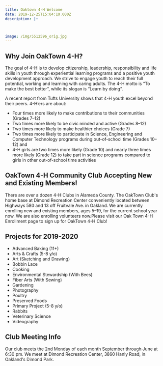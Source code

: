 ```yaml
---
title: Oaktown 4-H Welcome
date: 2019-12-25T15:04:10.000Z
description: |+



image: /img/5512596_orig.jpg
---
```

## Why Join OakTown 4-H?

The goal of 4-H is to develop citizenship, leadership, responsibility and life skills in youth through experiential learning programs and a positive youth development approach. We strive to engage youth to reach their full potential, working and learning with caring adults. The 4-H motto is “To make the best better”, while its slogan is “Learn by doing”. 

A recent report from Tufts University shows that 4-H youth excel beyond their peers. 4-H’ers are about:

* Four times more likely to make contributions to their communities (Grades 7–12)
* Two times more likely to be civic minded and active (Grades 8–12)
* Two times more likely to make healthier choices (Grade 7)
* Two times more likely to participate in Science, Engineering and Computer Technology programs during out-of-school time (Grades 10–12) and
* 4-H girls are two times more likely (Grade 10) and nearly three times more likely (Grade 12) to take part in science programs compared to girls in other out-of-school time activities

## OakTown 4-H Community Club Accepting New and Existing Members!

There are over a dozen 4-H Clubs in Alameda County. The OakTown Club's home base at Dimond Recreation Center conveniently located between Highways 580 and 13 off Fruitvale Ave. in Oakland. We are currently enrolling new and existing members, ages 5–19, for the current school year now. We are also enrolling volunteers now.Please visit our Oak Town 4-H Enrollment page to sign up for OakTown 4-H Club!

## Projects for 2019-2020

* Advanced Baking (11+)
* Arts & Crafts (5-8 y/o)
* Art (Sketching and Drawing)
* Bobbin Lace
* Cooking
* Environmental Stewardship (With Bees)
* Fiber Arts (With Sewing)
* Gardening
* Photography
* Poultry
* Preserved Foods
* Primary Project (5-8 y/o)
* Rabbits
* Veterinary Science
* Videography

## Club Meeting Info

Our club meets the 2nd Monday of each month September through June at 6:30 pm. We meet at Dimond Recreation Center, 3860 Hanly Road, in Oakland's Dimond Park.
